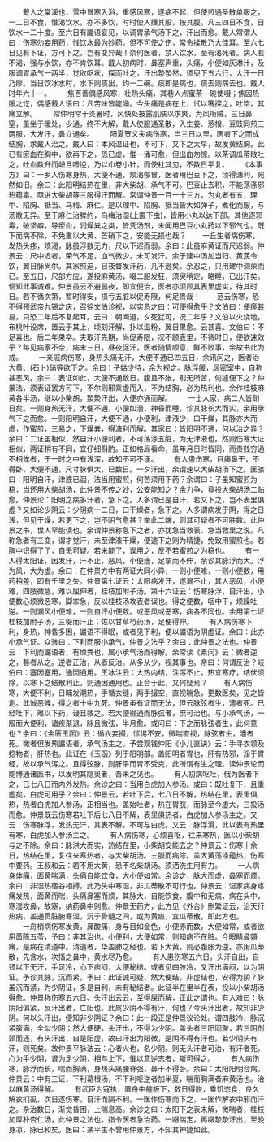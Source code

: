 <!-- { "loadSidebar": true } -->
　　戴人之棠溪也，雪中冒寒入浴，重感风寒，遂病不起，但使煎通圣散单服之，一二日不食，惟渴饮水，亦不多饮，时时使人捶其股，按其腹。凡三四日不食，日饮水一二十度。至六日有讝语妄见，以调胃承气汤下之，汗出而愈。戴人常谓人曰：伤寒勿妄用药，惟饮水最为妙药。但不可使之伤，常令揉散乃大佳耳。至六七日见有下证，方可下之，岂有变异哉！奈何医者，禁人饮水，至有渴死者。病人若不渴，强与水饮，亦不肯饮耳。戴人初病时，鼻塞声重，头痛，小便如灰淋汁，及服调胃承气一两半，觉欲呕状，探而吐之，汗出漐漐然，须臾下五六行，大汗一日乃瘳。当日饮冰水时，水下则痰出，约一二碗。痰即是病也，痰去则病去也。戴人时年六十一。
　　焦百善偶感风寒，壮热头痛，其巷人点蜜茶一碗使啜；焦因热服之讫，偶感戴人语曰：凡苦味皆能涌。今头痛是病在上，试以箸探之，吐毕，其痛立解。
　　常仲明常于炎暑时，风快处披露肌肤以求爽，为风所贼，三日鼻窒，虽坐于暖处，少通，终不大解，戴人使服通圣散，入生姜、葱根、豆豉同煎三两服，大发汗，鼻立通矣。
　　阳夏贺义夫病伤寒，当三日以里，医者下之而成结胸，求戴人治之。戴人曰：本风温证也，不可下，又下之太早，故发黄结胸。此已有瘀血在胸中，欲再下之，恐已虚，惟一涌可愈，但出血勿惊。以茶调瓜蒂散吐之，吐血数升而衄且噎逆，乃以巾卷小针，而使枕其刃，不数日平复。
　　《本事方》曰：一乡人伤寒身热，大便不通，烦渴郁冒，医者用巴豆下之，顷得溏利，宛然如旧。余曰：此阳明结热在里，非大柴胡、承气不可。巴豆止去积，不能荡涤邪热蕴毒。亟进大柴胡等三服得汗而解。常谓仲景一百一十三方，为丸者有五，理中、陷胸、抵当、乌梅、麻仁。是以理中、陷胸、抵当皆大如弹子，煮化而服，与汤散无异。至于麻仁治脾约，乌梅治湿(上匿下虫)，皆用小丸以达下部。其他逐邪毒，破坚癖，导瘀血，润燥粪之类，皆凭汤剂，未闻用巴豆小丸药以下邪气也。既下而病不除，不免重以大黄、芒硝下之，安能无损也哉？
　　一丘生者病伤寒，发热头疼，烦渴，脉虽浮数无力，尺以下迟而弱。余曰：此虽麻黄证而尺迟弱。仲景云：尺中迟者，荣气不足，血气微少，未可发汗。余于建中汤加当归、黄芪令饮，翼日脉尚尔。其家煎迫，日夜督发汗药，几不逊矣。余忍之，只用建中调荣而已。至五日，尺部方应，遂投麻黄汤，啜二服发狂，须臾稍定，略睡，已出汗矣。信知此事诚难。仲景虽云不避晨夜，即宜便治，医者亦须顾其表里虚实，待其时日。若不循次第，暂时得安，损亏五脏以促寿限，何足贵哉！
　　范云伤寒，恐不得预武帝九锡之庆，召徐文伯诊视，以实恳之曰：可便得愈乎？文伯曰：便瘥甚易，只恐二年后不复起耳。云曰：朝闻道，夕死犹可，况二年乎？文伯以火烧地，布桃叶设席，置云于其上，顷刻汗解，扑以温粉，翼日果愈。云甚喜。文伯曰：不足喜也。后二年果卒。夫取汗先期，尚促寿限，况不顾表里，不待时日，便欲速效乎？每见病家不奈，病未三日，昼夜促汗，医者随情顺意，鲜不败事，余故书此为戒。
　　一亲戚病伤寒，身热头痛无汗，大便不通已四五日，余讯问之，医者治大黄、(石卜)硝等欲下之。余曰：子姑少待，余为视之。脉浮缓，居密室中，自称甚恶风。余曰：表证如此，大便不通数日，腹且不胀，别无所苦，何遽便下之？仲景法，须表证罢方可下，不尔则邪乘虚而入，不为结胸，必为热利也。余作桂枝麻黄各半汤，继以小柴胡，漐漐汗出，大便亦通而解。
　　一士人家，病二人皆旬日矣。一则身热无汗，大便不通，小便如濇，神昏而睡，诊其脉长大而实，余用承气下之而愈。一则阳明自汗，大便不通，小便利，津液少，口干燥，其脉亦大而虚，作蜜煎，三易之，下燥粪，得溏利而解。其家曰：皆阳明不通，何以治之异？余曰：二证虽相似，然自汗小便利者，不可荡涤五脏，为无津液也。然则伤寒大证相似，两证稍有不同，宜仔细斟酌。正如格局看命，虽年月日时皆同，而贵贱穷通不相侔者，于一时之中有浅深，故知不可不谨。
　　有人患伤寒，目痛鼻干，不得卧，大便不通，尺寸脉俱大，已数日。一夕汗出，余谓速以大柴胡汤下之。医骇曰：阳明自汗，津液已涸，法当用蜜煎，何苦须用下药？余谓曰：子虽知蜜煎为稳，当还用大柴胡汤，此仲景不传之妙，公安能知之？余力争，竟投大柴胡汤二贴愈。仲景论：阳明之病多汗者，急下之。人多谓已是自汗，若又下之，岂不表里俱虚？又如论少阴云：少阴病一二日，口干燥者，急下之。人多谓病发于阴，得之日浅，但见干燥，若更下之，岂不阴气愈甚？举此二端，则其可疑者不可胜数。此仲景之书，世人罕能读也。余谓仲景称急下之者，亦犹急当救表、急当救里之说。凡称急者有三变，谓才觉汗，未至津液干燥，便速下之则为精捷，免致用蜜煎也。若胸中识得了了，自无可疑。若未能了，误用之，反不若蜜煎之为稳也。
　　有一人得太阳证，因发汗，汗不止，恶风，小便濇，足挛而不伸，余诊其脉浮而大。浮为风，大为虚。余曰：在仲景方中有两证大同小异，一则小便难，一则小便数，用药稍差，即有千里之失。仲景第七证云：太阳病发汗，遂漏不止，其人恶风，小便难，四肢微急，难以屈伸者，桂枝加附子汤。第十六证云：伤寒脉浮，自汗出，小便数心烦微恶寒，脚挛急，反以桂枝汤攻表者误也。得之便数，咽中干，烦躁吐逆。一则漏风小便难，一则自汗小便数。或恶风或恶寒，病各不同也。余用第七证桂枝加附子汤，三啜而汗止；佐以甘草芍药汤，足便得伸。
　　有人病伤寒下利，身热，神昏多困，讝语不得眠，或者见下利，便以讝语为阴虚证。余曰：此亦小承气证。众骇曰：下利而服小承气，仲景之法乎？余曰：此仲景之法也。仲景云：下利而讝语者，有燥粪也，属小承气汤而得解。余常读《素问》云：微者逆之，甚者从之。逆者正治，从者反治。从多从少，视其事也。帝曰：何谓反治？岐伯曰：塞因塞用，通因通用。王冰注云：大热内结，注泻不止，热宜寒疗，结伏须除，以寒下之结散利止，则通因通用也。正合于此，又何疑焉？
　　有人病伤寒，大便不利，日晡发潮热，手循衣缝，两手撮空，直视喘急，更数医矣，见之皆走。此诚恶候，得之者十中九死。仲景虽有证而无法，但云脉弦者生，濇者死。已经吐下，难以下药，谩且救之。若大便得通而脉弦者，庶可治也。与小承气汤，一服而大便利，诸疾渐退，脉且微弦，半月愈。或问曰：下之而脉弦者生，此何意也？余曰：《金匮玉函》云：循衣妄撮，怵惕不安，微喘直视，脉弦者生，濇者死。微者但发热讝语者，承气汤主之。予尝观钱仲阳《小儿直诀》云：手寻衣领及捻物者，肝热也。此证在《玉函》列于阳明部。盖阳明者胃也，肝有热邪，淫于胃经，故以承气泻之。且得弦脉，则肝平而胃不受克，此所谓有生之理。读仲景论而能博通诸医书，以发明其隐奥者，吾未之见也。
　　有人初病呕吐，俄为医者下之，已七八日而内外发热。余诊之曰：当用白虎加人参汤。或曰：既吐复下，且重虚矣，白虎可用乎？余曰：仲景云，若吐下后，七八日不解，热结在里，表里俱热，热者白虎加人参汤，正相当也。盖始吐者，热在胃脘，而脉至今虚大，三投汤而愈。仲景既云伤寒若吐下后七八日不解，表里俱热者，白虎加人参汤主之。又云：伤寒脉浮，发热无汗，其表不解，不可与白虎。又云：脉浮滑，此以表有热里有寒，白虎加人参汤主之。
　　有人病伤寒，心烦喜呕，往来寒热，医以小柴胡与之不除。余曰：脉洪大而实，热结在里，小柴胡安能去之？仲景云：伤寒十余日，热结在里，复往来寒热者，与大柴胡汤。三服而病除。盖大黄荡涤蕴热，伤寒中要药。王叔和云：若不用大黄，恐不名柴胡汤。须洒洗生用有力。
　　一人病身体痛，面黄喘满，头痛自能饮食，大小便如常。余诊之，脉大而虚，鼻塞而烦。余曰：非湿热宿谷相搏，此乃头中寒湿，非瓜蒂散不可行也。仲景云：湿家病身疼痛发热，面黄而喘，头痛鼻塞而烦，其脉大，自能饮食，腹中和无病，病在头中，寒湿攻鼻，故塞，纳药鼻中则愈。仲景无药方，此方见《外台》删繁证云，治天行热病，盖通贯脏腑寒湿，沉于骨髓之间，或为黄疸，宜瓜蒂散，即此方也。
　　一舟梢病伤寒发黄，鼻酸痛，身与目如金色，小便赤而数，大便如常，或者欲用茵陈五苓，予曰：非其治也。小便利，大便如常，则知病不在脏。今眼睛鼻頞痛，是病在清道中。清道者，华盖肺之经也。若下大黄，则必腹胀为逆。亦用瓜蒂散，先含水，次搐之鼻中，黄水尽乃愈。
　　有人患伤寒五六日，头汗自出，自颈以下无汗，手足冷，心下痞闷，大便秘结。或者见四肢冷，又汗出满闷，以为阴证。予诊其脉，沉而紧。予曰：此证诚可疑，然大便结，非虚结也，安得为阴？脉虽沉而紧，为少阴证，多是自利，未有秘结者。此证半在里半在表，投以小柴胡汤得愈。仲景称伤寒五六日、头汗出云云，至得屎而解，正此之谓也。有人难曰：脉阴阳俱紧，反汗出者，亡阳也。此属少阴不得有汗，何也？今头汗出者，故知非少阴。何以头汗出，便知非少阴证？余曰：此一段正是仲景议论处。谓四肢冷，脉沉紧腹满，全似少阴；然大便硬，头汗出，不得为少阴。盖头者三阳同聚，若三阴剂颈而还，有头汗出，自是阳虚，故曰汗出为阳微，是阴不得有汗也。若少阴头有汗，则死矣。故仲景平脉法云：心者火也，名少阴。则无头汗者可治，有汗者死。心为手少阴，肾为足少阴，相与上下，惟以意逆志者，斯可得之。
　　有人病伤寒，脉浮而长，喘而胸满，身热头痛腰脊强，鼻干不得卧。余曰：太阳阳明合病。仲景云：中有三证，下利葛根汤，不下利呕逆者加半夏，喘而胸满者麻黄汤也。治以麻黄汤得解。
　　有武臣为寇执，置舟中艎板下，数日得脱，乘饥恣食，良久解衣扪虱，次日遂伤寒，自汗而膈不利。一医作伤寒而下之，一医作解衣中邪而汗之。杂治数日，渐觉昏困，上喘息高。余诊之曰：太阳下之表未解，微喘者，桂枝加厚朴杏仁汤，此仲景之法也。指令医者急治药。一啜喘定，再啜漐漐汗出，至晚身凉，脉已和矣。医曰：某平生不曾用仲景方，不知其神捷如此。
